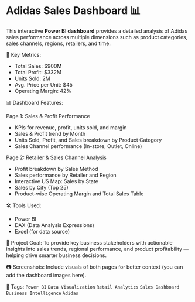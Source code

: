 # Adidas Sales Dashboard 📊

This interactive **Power BI dashboard** provides a detailed analysis of Adidas sales performance across multiple dimensions such as product categories, sales channels, regions, retailers, and time.

📌 Key Metrics:
- Total Sales: $900M  
- Total Profit: $332M  
- Units Sold: 2M  
- Avg. Price per Unit: $45  
- Operating Margin: 42%


 📊 Dashboard Features:

 Page 1: Sales & Profit Performance
- KPIs for revenue, profit, units sold, and margin
- Sales & Profit trend by Month
- Units Sold, Profit, and Sales breakdown by Product Category
- Sales Channel performance (In-store, Outlet, Online)

Page 2: Retailer & Sales Channel Analysis
- Profit breakdown by Sales Method
- Sales performance by Retailer and Region
- Interactive US Map: Sales by State
- Sales by City (Top 25)
- Product-wise Operating Margin and Total Sales Table


 🛠️ Tools Used:
- Power BI
- DAX (Data Analysis Expressions)
- Excel (for data source)

 📁 Project Goal:
To provide key business stakeholders with actionable insights into sales trends, regional performance, and product profitability — helping drive smarter business decisions.


 📷 Screenshots:
Include visuals of both pages for better context (you can add the dashboard images here).


📎 Tags:
`Power BI` `Data Visualization` `Retail Analytics` `Sales Dashboard` `Business Intelligence` `Adidas`

